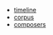 

* [timeline](timeline/timeline-1.html)
* [corpus](corpus/corpus.html)
* [composers](https://github.com/polyrhythm-project/polyrhythm-maps/blob/master/composers/composers.geojson)

